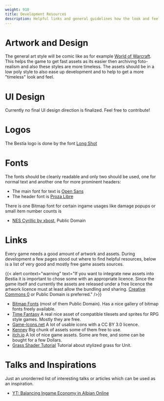 ```yaml
---
weight: 910
title: Development Resources
description: Helpful links and general guidelines how the look and feel should be from an user experience point of view.
---
```


# Artwork and Design

The general art style will be comic like as for example [World of Warcraft](https://worldofwarcraft.com). This helps the game to get fast assets as its easier then archiving foto-realism and also these styles are more timeless. The assets should be in a low poly style to also ease up development and to help to get a more "timeless" look and feel.

# UI Design

Currently no final UI design direction is finalized. Feel free to contribute!

# Logos

The Bestia logo is done by the font [Long Shot](https://www.dafont.com/de/font-comment.php?file=long_shot&text=Bestia&back=theme)

# Fonts

The fonts should be cleanly readable and only two should be used, one for normal text and another one for more prominent headers:

* The main font for text is [Open Sans](https://fonts.google.com/specimen/Open+Sans)
* The header font is [Proza Libre](https://fonts.google.com/specimen/Proza+Libre)

There is one Bitmap font for certain ingame usages like damage popups or small item number counts is

* [NES Cyrillic by xbost](http://www.pentacom.jp/pentacom/bitfontmaker2/gallery/?id=234), Public Domain

# Links

Every game needs a good amount of artwork and assets. During development a few pages stood out where to find helpful resources, below is a list of very good and mostly free game assets sources.

{{< alert context="warning" text="If you want to integrate new assets into Bestia it is important to chose some with an appropriate licence. Since the game itself and currently the assets are released under a free licence the artwork licence must at least allow the bundling and sharing. [Creative Commons 0](https://creativecommons.org/publicdomain/zero/1.0/deed.de) or Public Domain is preferred." />}}

* [Bitmap Fonts](http://www.pentacom.jp/pentacom/bitfontmaker2/) (most of them Public Domain). Has a nice gallery of bitmap fonts freely available.
* [Time Fantasy](http://www.timefantasy.net/) A real nice asset of compatible tilesets and sprites for RPG style games. Mostly they are free.
* [Game-Icons.net](https://game-icons.net/) A lot of usable icons with a CC BY 3.0 licence.
* [Kenney](http://kenney.nl/assets) Big chunk of assets some of them free to use.
* [itch.io](https://itch.io/game-assets) A lot of nice game assets. Some are free, and some can be bought for a few Dollars.
* [Grass Shader Tutorial](https://roystan.net/articles/grass-shader.html) Tutorial about stylized grass for Unit.

# Talks and Inspirations

Just an unorderred list of interesting talks or articles which can be used as an inspiration.

* [YT: Balancing Ingame Economy in Albian Online](https://www.youtube.com/watch?v=aX8f1lE09uY)
